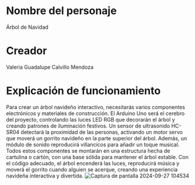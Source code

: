 # Nombre del personaje 

 Árbol de Navidad
# Creador 
Valeria Guadalupe Calvillo Mendoza
# Explicación de funcionamiento
Para crear un árbol navideño interactivo, necesitarás varios componentes electrónicos y materiales de construcción. El Arduino Uno será el cerebro del proyecto, controlando las luces LED RGB que decorarán el árbol y creando patrones de iluminación festivos. Un sensor de ultrasonido HC-SR04 detectará la proximidad de las personas, activando un motor servo que moverá un gorrito navideño en la parte superior del árbol. Además, un módulo de sonido reproducirá villancicos para añadir un toque musical. Todos estos componentes se montarán en una estructura hecha de cartulina o cartón, con una base sólida para mantener el árbol estable. Con el código adecuado, el árbol encenderá las luces, reproducirá música y moverá el gorrito cuando alguien se acerque, creando una experiencia navideña interactiva y divertida.
![Captura de pantalla 2024-09-27 104534](https://github.com/user-attachments/assets/379c249e-0959-4062-bf64-ca2e61dbb0ff)
# 
# 
# 
# 
# 
# 
# 
